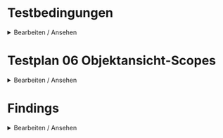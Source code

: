# Testbedingungen

<details><summary>Bearbeiten / Ansehen</summary>

## Umgebung(en)

- [ ] DEV
- [ ] STAGE
- [ ] SANDBOX
- [ ] PROD
- [ ] ...

## Rolle(n)

- [ ] Hauptnutzer
- [ ] Nutzer
- [ ] Content Creator
- [ ] Account Manager

## Berechtigung(en)

- [ ] Leseberechtigung
- [ ] Schreibberechtigung

</details>

# Testplan 06 Objektansicht-Scopes

<details><summary>Bearbeiten / Ansehen</summary>

## Objektansicht – Objektumgebung

### Scopes

- [ ] Spaltensortierung funktioniert?
- [ ] Paginierung funktioniert?
- [ ] Scopes können dupliziert werden?
- [ ] Scopes können aus Scope entfernt werden?

### Dialog "Scope erstellen"

- [ ] Scopes werden je nach Subtyp in korrektem Formular erstellt?
- [ ] Der Inhalt in der Seitenleiste wird korrekt angezeigt?
- [ ] Der Verlauf ist (wegen Erstellung) in der Seitenleiste deaktiviert?
- [ ] Die Pflichtfelder Name, Subtyp und Status werden mit Meldung in der Seitenleiste ausgewertet?
- [ ] Nach Änderungen im Formular kann dieses gespeichert werden, wenn kein Fehler gemeldet werden?
- [ ] In Custom Links können Objekte ausgewählt werden? (Neuanlage bei der Erstellung nicht möglich!)

### Dialog "Scope auswählen"

- [ ] Spaltensortierung funktioniert?
- [ ] Paginierung funktioniert?
- [ ] Filterdialog liefert korrekte Ergebnisse?
- [ ] Übersicht liefert nach Löschen von Filter-Chips korrekte Ergebnisse?
- [ ] Verfügbare Scopes können ausgewählt werden?
- [ ] Ausgewählte Scopes können abgewählt werden?

</details>

# Findings

<details><summary>Bearbeiten / Ansehen</summary>

- [ ] Keine Findings

- _Erstes Finding_
- _Zweites Finding_
- _Drittes Finding_

</details>
